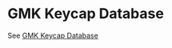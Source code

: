 # GMK Keycap Database

See [GMK Keycap Database](https://docs.google.com/document/d/171DXzDBXFZZ1RoWNcoDOi7_a4BUSELYXqzGHL0ArOlE/edit?usp=sharing)
